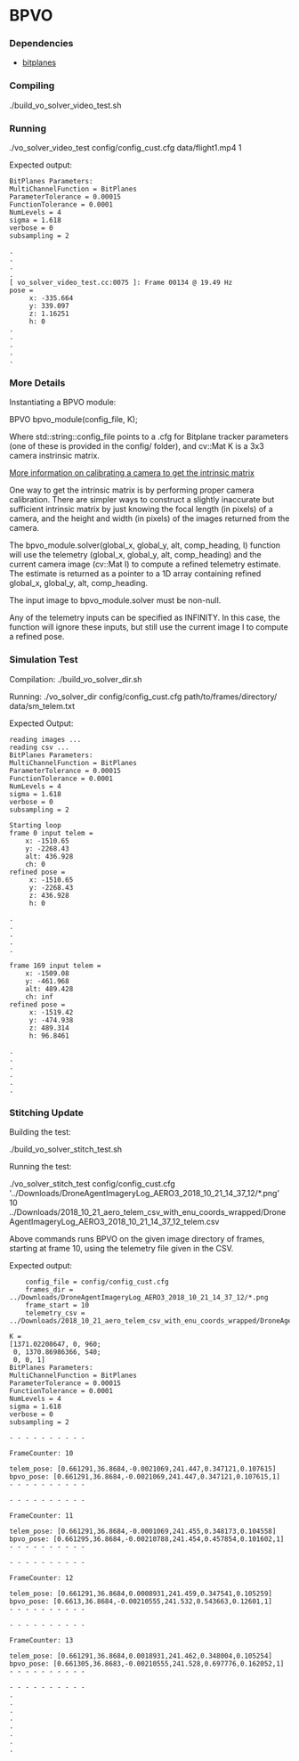 # BPVO

### Dependencies

- [bitplanes](https://github.com/halismai/bitplanes)

### Compiling

./build_vo_solver_video_test.sh

### Running

./vo_solver_video_test config/config_cust.cfg data/flight1.mp4 1

Expected output:
```
BitPlanes Parameters:
MultiChannelFunction = BitPlanes
ParameterTolerance = 0.00015
FunctionTolerance = 0.0001
NumLevels = 4
sigma = 1.618
verbose = 0
subsampling = 2

.
.
.
.
[ vo_solver_video_test.cc:0075 ]: Frame 00134 @ 19.49 Hz
pose = 
	 x: -335.664
	 y: 339.097
	 z: 1.16251
	 h: 0
.
.
.
.
.
```

### More Details

Instantiating a BPVO module:

BPVO bpvo_module(config_file, K);

Where std::string::config_file points to a .cfg for Bitplane tracker parameters (one of
these is provided in the config/ folder), and cv::Mat K is a 3x3 camera instrinsic matrix.

[More information on calibrating a camera to get the intrinsic matrix](https://www.mathworks.com/help/vision/ug/camera-calibration.html)

One way to get the intrinsic matrix is by performing proper camera calibration. There are
simpler ways to construct a slightly inaccurate but sufficient intrinsic matrix by
just knowing the focal length (in pixels) of a camera, and the height and width (in pixels) of
the images returned from the camera.

The bpvo_module.solver(global_x, global_y, alt, comp_heading, I) function will
use the telemetry (global_x, global_y, alt, comp_heading) and the current
camera image (cv::Mat I) to compute a refined telemetry estimate. The estimate is
returned as a pointer to a 1D array containing refined global_x, global_y, alt, comp_heading.

The input image to bpvo_module.solver must be non-null.

Any of the telemetry inputs can be specified as INFINITY. In this case, the function will ignore these
inputs, but still use the current image I to compute a refined pose.

### Simulation Test

Compilation: ./build_vo_solver_dir.sh

Running: ./vo_solver_dir config/config_cust.cfg path/to/frames/directory/ data/sm_telem.txt

Expected Output:

```
reading images ... 
reading csv ... 
BitPlanes Parameters:
MultiChannelFunction = BitPlanes
ParameterTolerance = 0.00015
FunctionTolerance = 0.0001
NumLevels = 4
sigma = 1.618
verbose = 0
subsampling = 2

Starting loop
frame 0 input telem = 
	x: -1510.65
	y: -2268.43
	alt: 436.928
	ch: 0
refined pose = 
	 x: -1510.65
	 y: -2268.43
	 z: 436.928
	 h: 0

.
.
.
.
.

frame 169 input telem = 
	x: -1509.08
	y: -461.968
	alt: 489.428
	ch: inf
refined pose = 
	 x: -1519.42
	 y: -474.938
	 z: 489.314
	 h: 96.8461

.
.
.
.
.
.

```

### Stitching Update

Building the test:

./build_vo_solver_stitch_test.sh

Running the test:

./vo_solver_stitch_test config/config_cust.cfg '../Downloads/DroneAgentImageryLog_AERO3_2018_10_21_14_37_12/\*.png' 10 ../Downloads/2018_10_21_aero_telem_csv_with_enu_coords_wrapped/DroneAgentImageryLog_AERO3_2018_10_21_14_37_12_telem.csv

Above commands runs BPVO on the given image directory of frames, starting at frame 10, using the telemetry file given in the CSV.

Expected output:

```
	config_file = config/config_cust.cfg
	frames_dir = ../Downloads/DroneAgentImageryLog_AERO3_2018_10_21_14_37_12/*.png
	frame_start = 10
	telemetry_csv = ../Downloads/2018_10_21_aero_telem_csv_with_enu_coords_wrapped/DroneAgentImageryLog_AERO3_2018_10_21_14_37_12_telem.csv

K = 
[1371.02208647, 0, 960;
 0, 1370.86986366, 540;
 0, 0, 1]
BitPlanes Parameters:
MultiChannelFunction = BitPlanes
ParameterTolerance = 0.00015
FunctionTolerance = 0.0001
NumLevels = 4
sigma = 1.618
verbose = 0
subsampling = 2

- - - - - - - - - -

FrameCounter: 10

telem_pose: [0.661291,36.8684,-0.0021069,241.447,0.347121,0.107615]
bpvo_pose: [0.661291,36.8684,-0.0021069,241.447,0.347121,0.107615,1]
- - - - - - - - - -

- - - - - - - - - -

FrameCounter: 11

telem_pose: [0.661291,36.8684,-0.0001069,241.455,0.348173,0.104558]
bpvo_pose: [0.661295,36.8684,-0.00210788,241.454,0.457854,0.101602,1]
- - - - - - - - - -

- - - - - - - - - -

FrameCounter: 12

telem_pose: [0.661291,36.8684,0.0008931,241.459,0.347541,0.105259]
bpvo_pose: [0.6613,36.8684,-0.00210555,241.532,0.543663,0.12601,1]
- - - - - - - - - -

- - - - - - - - - -

FrameCounter: 13

telem_pose: [0.661291,36.8684,0.0018931,241.462,0.348004,0.105254]
bpvo_pose: [0.661305,36.8683,-0.00210555,241.528,0.697776,0.162052,1]
- - - - - - - - - -

- - - - - - - - - -
.
.
.
.
.
.
.
.

```
